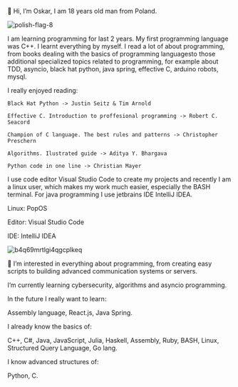   👋 Hi, I’m Oskar, I am 18 years old man from Poland.


  ![polish-flag-8](https://github.com/OskarProgrammer/OskarProgrammer/assets/130141327/7b5aa5fd-03ab-4f52-ba62-4c8d002559fa)



  I am learning programming for last 2 years.
  My first programming language was C++.
  I learnt everything by myself.
  I read a lot of about programming, from books dealing with the basics of programming languages ​​to those additional specialized topics
  related to programming, for example about TDD, asyncio, black hat python, java spring, effective C, arduino robots, mysql.



  I really enjoyed reading:
  
    Black Hat Python -> Justin Seitz & Tim Arnold
  
    Effective C. Introduction to proffesional programming -> Robert C. Seacord
  
    Champion of C language. The best rules and patterns -> Christopher Preschern
  
    Algorithms. Ilustrated guide -> Aditya Y. Bhargava
  
    Python code in one line -> Christian Mayer
  


  I use code editor Visual Studio Code to create my projects and recently I am a
  linux user, which makes my work much easier, especially the BASH terminal.
  For java programming I use jetbrains IDE IntelliJ IDEA.
  
  Linux: PopOS
  
  Editor: Visual Studio Code

  IDE: IntelliJ IDEA


  ![b4q69mrtlgi4qgcplkeq](https://github.com/OskarProgrammer/OskarProgrammer/assets/130141327/ad53a1fe-08cb-41bd-9691-70143036d180)



  👀 I’m interested in everything about programming, from creating easy scripts to building advanced communication systems or servers.
  
  I’m currently learning cybersecurity, algorithms and asyncio programming.



  In the future I really want to learn:
  
  Assembly language, React.js, Java Spring.



  I already know the basics of:
  
  C++, C#, Java, JavaScript, Julia, Haskell, Assembly, Ruby, BASH, Linux, Structured Query Language, Go lang.



  I know advanced structures of:
  
  Python, C.



<!---
OskarProgrammer/OskarProgrammer is a ✨ special ✨ repository because its `README.md` (this file) appears on your GitHub profile.
You can click the Preview link to take a look at your changes.
--->
